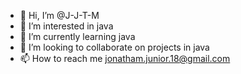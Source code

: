 - 👋 Hi, I’m @J-J-T-M
- 👀 I’m interested in  java
- 🌱 I’m currently learning java
- 💞️ I’m looking to collaborate on  projects in java
- 📫 How to reach me  jonatham.junior.18@gmail.com

<!---
J-J-T-M/J-J-T-M is a ✨ special ✨ repository because its `README.md` (this file) appears on your GitHub profile.
You can click the Preview link to take a look at your changes.
--->
